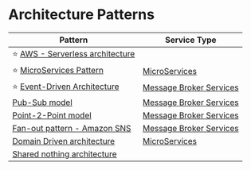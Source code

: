# Architecture Patterns

| Pattern                                                                                                        | Service Type                                |
|----------------------------------------------------------------------------------------------------------------|---------------------------------------------|
| :star: [AWS - Serverless architecture](../../2_AWSServices/AWS-Serverless-Architecture.md)                           |                                             |
| :star: [MicroServices Pattern](../../4_MicroServicesSOA/Readme.md)                                                   | [MicroServices](../../4_MicroServicesSOA)         |
| :star: [Event-Driven Architecture](../../5_MessageBrokers/EventDrivenArchitecture.md)                                | [Message Broker Services](../../5_MessageBrokers) |
| [Pub-Sub model](../../5_MessageBrokers/PatternsModels.md/PubSubModel.md)                                             | [Message Broker Services](../../5_MessageBrokers) |
| [Point-2-Point model](../../5_MessageBrokers/PatternsModels.md/PointToPointModel.md)                                 | [Message Broker Services](../../5_MessageBrokers) |
| [Fan-out pattern - Amazon SNS](../../2_AWSServices/5_MessageBrokerServices/AmazonSNS.md)                             | [Message Broker Services](../../5_MessageBrokers) |
| [Domain Driven architecture](DomainDrivenArchitecture.md)   | [MicroServices](../../4_MicroServicesSOA)         |
| [Shared nothing architecture](SharedNothingArchitecture.md) |                                             |